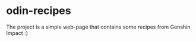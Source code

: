 # odin-recipes

The project is a simple web-page that contains some recipes from Genshin Impact :)


